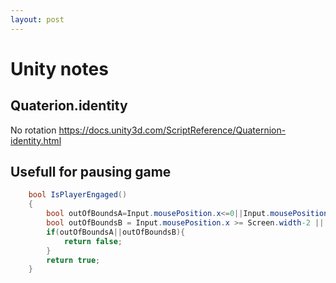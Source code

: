```yaml
---
layout: post
---
```


# Unity notes
## Quaterion.identity
No rotation
https://docs.unity3d.com/ScriptReference/Quaternion-identity.html


## Usefull for pausing game
```C# Unity
    bool IsPlayerEngaged()
    {
        bool outOfBoundsA=Input.mousePosition.x<=0||Input.mousePosition.y<=0;
        bool outOfBoundsB = Input.mousePosition.x >= Screen.width-2 || Input.mousePosition.y >= Screen.height-2;
        if(outOfBoundsA||outOfBoundsB){
            return false;
        }
        return true;
    }
```